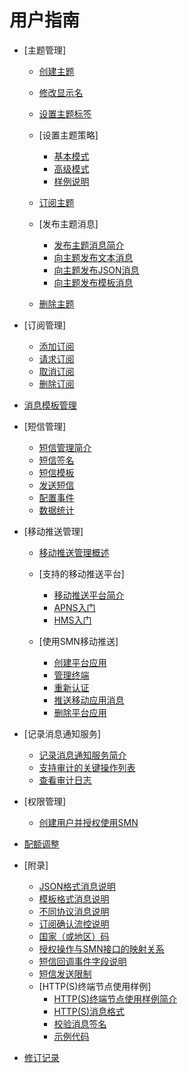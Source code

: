 # 用户指南

-   [主题管理]
    -   [创建主题](创建主题.md)
    -   [修改显示名](修改显示名.md)
    -   [设置主题标签](设置主题标签.md)
    -   [设置主题策略]
        -   [基本模式](基本模式.md)
        -   [高级模式](高级模式.md)
        -   [样例说明](样例说明.md)

    -   [订阅主题](订阅主题.md)
    -   [发布主题消息]
        -   [发布主题消息简介](发布主题消息简介.md)
        -   [向主题发布文本消息](向主题发布文本消息.md)
        -   [向主题发布JSON消息](向主题发布JSON消息.md)
        -   [向主题发布模板消息](向主题发布模板消息.md)

    -   [删除主题](删除主题.md)

-   [订阅管理]
    -   [添加订阅](添加订阅.md)
    -   [请求订阅](请求订阅.md)
    -   [取消订阅](取消订阅.md)
    -   [删除订阅](删除订阅.md)

-   [消息模板管理](消息模板管理.md)
-   [短信管理]
    -   [短信管理简介](短信管理简介.md)
    -   [短信签名](短信签名.md)
    -   [短信模板](短信模板.md)
    -   [发送短信](发送短信.md)
    -   [配置事件](配置事件.md)
    -   [数据统计](数据统计.md)

-   [移动推送管理]
    -   [移动推送管理概述](移动推送管理概述.md)
    -   [支持的移动推送平台]
        -   [移动推送平台简介](移动推送平台简介.md)
        -   [APNS入门](APNS入门.md)
        -   [HMS入门](HMS入门.md)

    -   [使用SMN移动推送]
        -   [创建平台应用](创建平台应用.md)
        -   [管理终端](管理终端.md)
        -   [重新认证](重新认证.md)
        -   [推送移动应用消息](推送移动应用消息.md)
        -   [删除平台应用](删除平台应用.md)


-   [记录消息通知服务]
    -   [记录消息通知服务简介](记录消息通知服务简介.md)
    -   [支持审计的关键操作列表](支持审计的关键操作列表.md)
    -   [查看审计日志](查看审计日志.md)

-   [权限管理]
    -   [创建用户并授权使用SMN](创建用户并授权使用SMN.md)

-   [配额调整](配额调整.md)
-   [附录]
    -   [JSON格式消息说明](JSON格式消息说明.md)
    -   [模板格式消息说明](模板格式消息说明.md)
    -   [不同协议消息说明](不同协议消息说明.md)
    -   [订阅确认流控说明](订阅确认流控说明.md)
    -   [国家（或地区）码](国家（或地区）码.md)
    -   [授权操作与SMN接口的映射关系](授权操作与SMN接口的映射关系.md)
    -   [短信回调事件字段说明](短信回调事件字段说明.md)
    -   [短信发送限制](短信发送限制.md)
    -   [HTTP\(S\)终端节点使用样例]
        -   [HTTP\(S\)终端节点使用样例简介](HTTP(S)终端节点使用样例简介.md)
        -   [HTTP\(S\)消息格式](HTTP(S)消息格式.md)
        -   [校验消息签名](校验消息签名.md)
        -   [示例代码](示例代码.md)


-   [修订记录](修订记录.md)


